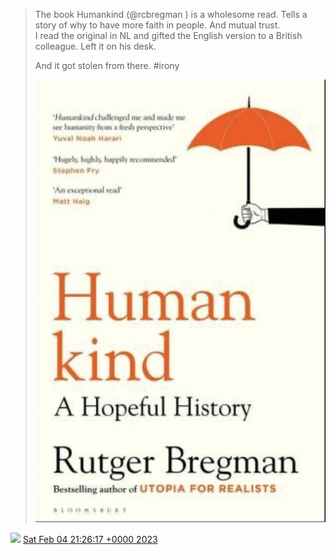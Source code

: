> The book Humankind \(⁦@rcbregman⁩ \) is a wholesome read\. Tells a story of why to have more faith in people\. And mutual trust\.  
> I read the original in NL and gifted the English version to a British colleague\. Left it on his desk\.  
>   
> And it got stolen from there\. \#irony 
> 
> ![](../../media/1621983507928031233-FoJxZzHXgAASHy5.jpg)

<img src="../../media/tweet.ico" width="12" /> [Sat Feb 04 21:26:17 +0000 2023](https://twitter.com/DromerDenker/status/1621983507928031233)
